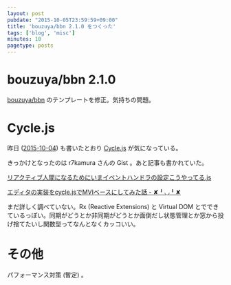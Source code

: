 ```yaml
---
layout: post
pubdate: "2015-10-05T23:59:59+09:00"
title: 'bouzuya/bbn 2.1.0 をつくった'
tags: ['blog', 'misc']
minutes: 10
pagetype: posts
---
```

# bouzuya/bbn 2.1.0

[bouzuya/bbn][] のテンプレートを修正。気持ちの問題。

# Cycle.js

昨日 ([2015-10-04][]) も書いたとおり [Cycle.js](http://cycle.js.org/) が気になっている。

きっかけとなったのは r7kamura さんの Gist 。あと記事も書かれていた。

[リアクティブ人間になるためにいまイベントハンドラの設定こうやってる.js](https://gist.github.com/r7kamura/b14133b9df05b7d361b3)

[エディタの実装をcycle.jsでMVIベースにしてみた話 - ✘╹◡╹✘](http://r7kamura.hatenablog.com/entry/2015/10/04/062333)

まだ詳しく調べていない。Rx (Reactive Extensions) と Virtual DOM とでできているっぽい。同期がどうとか非同期がどうとか面倒だし状態管理とか窓から投げ捨てたいし関数型ってなんとなくカッコいい。

# その他

パフォーマンス対策 (暫定) 。

[2015-10-04]: http://blog.bouzuya.net/2015/10/04/
[bouzuya/bbn]: https://github.com/bouzuya/bbn
